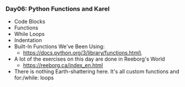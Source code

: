 ### Day06: Python Functions and Karel

- Code Blocks
- Functions
- While Loops
- Indentation
- Built-In Functions We've Been Using:
  - https://docs.python.org/3/library/functions.html\
- A lot of the exercises on this day are done in Reeborg's World
  - https://reeborg.ca/index_en.html
- There is nothing Earth-shattering here. It's all custom functions and for:/while: loops
